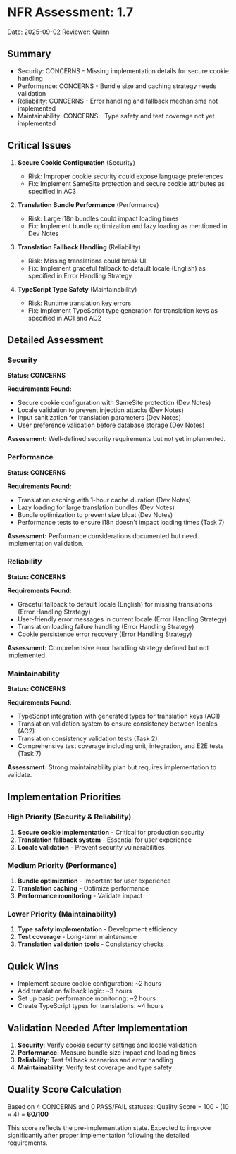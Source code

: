 # NFR Assessment: 1.7

Date: 2025-09-02
Reviewer: Quinn

<!-- Note: Story is in Draft status - assessment based on requirements analysis -->

## Summary

- Security: CONCERNS - Missing implementation details for secure cookie handling
- Performance: CONCERNS - Bundle size and caching strategy needs validation
- Reliability: CONCERNS - Error handling and fallback mechanisms not implemented
- Maintainability: CONCERNS - Type safety and test coverage not yet implemented

## Critical Issues

1. **Secure Cookie Configuration** (Security)
   - Risk: Improper cookie security could expose language preferences
   - Fix: Implement SameSite protection and secure cookie attributes as specified in AC3

2. **Translation Bundle Performance** (Performance)
   - Risk: Large i18n bundles could impact loading times
   - Fix: Implement bundle optimization and lazy loading as mentioned in Dev Notes

3. **Translation Fallback Handling** (Reliability)
   - Risk: Missing translations could break UI
   - Fix: Implement graceful fallback to default locale (English) as specified in Error Handling Strategy

4. **TypeScript Type Safety** (Maintainability)
   - Risk: Runtime translation key errors
   - Fix: Implement TypeScript type generation for translation keys as specified in AC1 and AC2

## Detailed Assessment

### Security

**Status: CONCERNS**

**Requirements Found:**

- Secure cookie configuration with SameSite protection (Dev Notes)
- Locale validation to prevent injection attacks (Dev Notes)
- Input sanitization for translation parameters (Dev Notes)
- User preference validation before database storage (Dev Notes)

**Assessment:** Well-defined security requirements but not yet implemented.

### Performance

**Status: CONCERNS**

**Requirements Found:**

- Translation caching with 1-hour cache duration (Dev Notes)
- Lazy loading for large translation bundles (Dev Notes)
- Bundle optimization to prevent size bloat (Dev Notes)
- Performance tests to ensure i18n doesn't impact loading times (Task 7)

**Assessment:** Performance considerations documented but need implementation validation.

### Reliability

**Status: CONCERNS**

**Requirements Found:**

- Graceful fallback to default locale (English) for missing translations (Error Handling Strategy)
- User-friendly error messages in current locale (Error Handling Strategy)
- Translation loading failure handling (Error Handling Strategy)
- Cookie persistence error recovery (Error Handling Strategy)

**Assessment:** Comprehensive error handling strategy defined but not implemented.

### Maintainability

**Status: CONCERNS**

**Requirements Found:**

- TypeScript integration with generated types for translation keys (AC1)
- Translation validation system to ensure consistency between locales (AC2)
- Translation consistency validation tests (Task 2)
- Comprehensive test coverage including unit, integration, and E2E tests (Task 7)

**Assessment:** Strong maintainability plan but requires implementation to validate.

## Implementation Priorities

### High Priority (Security & Reliability)

1. **Secure cookie implementation** - Critical for production security
2. **Translation fallback system** - Essential for user experience
3. **Locale validation** - Prevent security vulnerabilities

### Medium Priority (Performance)

1. **Bundle optimization** - Important for user experience
2. **Translation caching** - Optimize performance
3. **Performance monitoring** - Validate impact

### Lower Priority (Maintainability)

1. **Type safety implementation** - Development efficiency
2. **Test coverage** - Long-term maintenance
3. **Translation validation tools** - Consistency checks

## Quick Wins

- Implement secure cookie configuration: ~2 hours
- Add translation fallback logic: ~3 hours
- Set up basic performance monitoring: ~2 hours
- Create TypeScript types for translations: ~4 hours

## Validation Needed After Implementation

1. **Security**: Verify cookie security settings and locale validation
2. **Performance**: Measure bundle size impact and loading times
3. **Reliability**: Test fallback scenarios and error handling
4. **Maintainability**: Verify test coverage and type safety

## Quality Score Calculation

Based on 4 CONCERNS and 0 PASS/FAIL statuses:
Quality Score = 100 - (10 × 4) = **60/100**

This score reflects the pre-implementation state. Expected to improve significantly after proper implementation following the detailed requirements.
